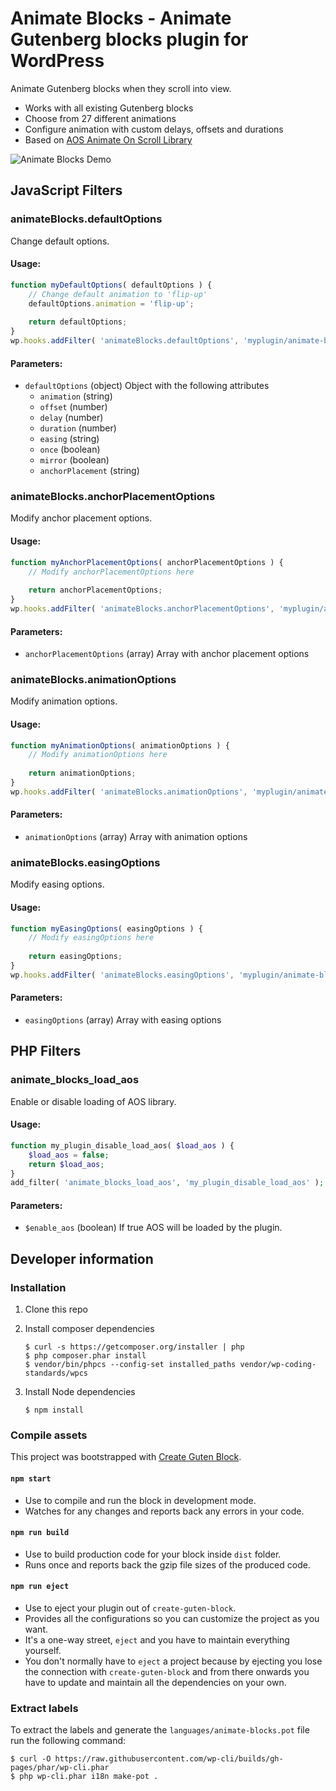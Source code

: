 # Animate Blocks - Animate Gutenberg blocks plugin for WordPress

Animate Gutenberg blocks when they scroll into view.

* Works with all existing Gutenberg blocks
* Choose from 27 different animations
* Configure animation with custom delays, offsets and durations
* Based on [AOS Animate On Scroll Library](http://michalsnik.github.io/aos/)

![Animate Blocks Demo](https://raw.githubusercontent.com/liip/animate-blocks-wordpress-plugin/master/assets/github/animate-blocks-demo.gif)

## JavaScript Filters

### animateBlocks.defaultOptions

Change default options.

#### Usage:

```javascript
function myDefaultOptions( defaultOptions ) {
    // Change default animation to 'flip-up'
    defaultOptions.animation = 'flip-up';
    
    return defaultOptions;
}
wp.hooks.addFilter( 'animateBlocks.defaultOptions', 'myplugin/animate-blocks/defaultOptions', myDefaultOptions );
```

#### Parameters:

* `defaultOptions` (object) Object with the following attributes
    * `animation` (string)
    * `offset` (number)
    * `delay` (number)
    * `duration` (number)
    * `easing` (string)
    * `once` (boolean)
    * `mirror` (boolean)
    * `anchorPlacement` (string)

### animateBlocks.anchorPlacementOptions

Modify anchor placement options.

#### Usage:

```javascript
function myAnchorPlacementOptions( anchorPlacementOptions ) {
    // Modify anchorPlacementOptions here
    
    return anchorPlacementOptions;
}
wp.hooks.addFilter( 'animateBlocks.anchorPlacementOptions', 'myplugin/animate-blocks/anchorPlacementOptions', myAnchorPlacementOptions );
```

#### Parameters:

* `anchorPlacementOptions` (array) Array with anchor placement options

### animateBlocks.animationOptions

Modify animation options.

#### Usage:

```javascript
function myAnimationOptions( animationOptions ) {
    // Modify animationOptions here
    
    return animationOptions;
}
wp.hooks.addFilter( 'animateBlocks.animationOptions', 'myplugin/animate-blocks/animationOptions', myAnimationOptions );
```

#### Parameters:

* `animationOptions` (array) Array with animation options

### animateBlocks.easingOptions

Modify easing options.

#### Usage:

```javascript
function myEasingOptions( easingOptions ) {
    // Modify easingOptions here
    
    return easingOptions;
}
wp.hooks.addFilter( 'animateBlocks.easingOptions', 'myplugin/animate-blocks/easingOptions', myEasingOptions );
```

#### Parameters:

* `easingOptions` (array) Array with easing options


## PHP Filters

### animate_blocks_load_aos

Enable or disable loading of AOS library.

#### Usage:

```php
function my_plugin_disable_load_aos( $load_aos ) {
    $load_aos = false;
    return $load_aos;
}
add_filter( 'animate_blocks_load_aos', 'my_plugin_disable_load_aos' );
```

#### Parameters:

* `$enable_aos` (boolean) If true AOS will be loaded by the plugin.

## Developer information

### Installation

1. Clone this repo

1. Install composer dependencies

    ```
    $ curl -s https://getcomposer.org/installer | php
    $ php composer.phar install
    $ vendor/bin/phpcs --config-set installed_paths vendor/wp-coding-standards/wpcs
    ```

1. Install Node dependencies

    ```
    $ npm install
    ```

### Compile assets

This project was bootstrapped with [Create Guten Block](https://github.com/ahmadawais/create-guten-block).

#### `npm start`
- Use to compile and run the block in development mode.
- Watches for any changes and reports back any errors in your code.

#### `npm run build`
- Use to build production code for your block inside `dist` folder.
- Runs once and reports back the gzip file sizes of the produced code.

#### `npm run eject`
- Use to eject your plugin out of `create-guten-block`.
- Provides all the configurations so you can customize the project as you want.
- It's a one-way street, `eject` and you have to maintain everything yourself.
- You don't normally have to `eject` a project because by ejecting you lose the connection with `create-guten-block` and from there onwards you have to update and maintain all the dependencies on your own.

### Extract labels

To extract the labels and generate the `languages/animate-blocks.pot` file run the following command:

```
$ curl -O https://raw.githubusercontent.com/wp-cli/builds/gh-pages/phar/wp-cli.phar
$ php wp-cli.phar i18n make-pot .
```
